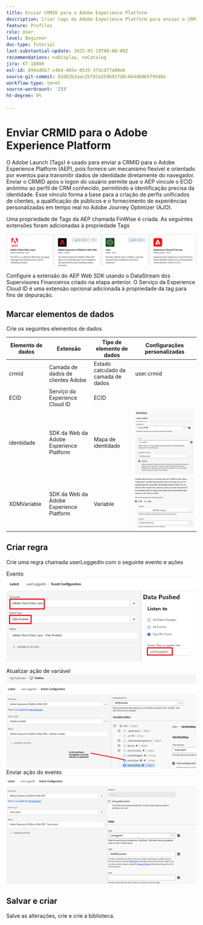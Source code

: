 ```yaml
---
title: Enviar CRMID para o Adobe Experience Platform
description: Criar tags do Adobe Experience Platform para enviar o CRMID recebido do navegador para o Adobe Experience Platform
feature: Profiles
role: User
level: Beginner
doc-type: Tutorial
last-substantial-update: 2025-05-19T00:00:00Z
recommendations: noDisplay, noCatalog
jira: KT-18089
exl-id: 894ad6b7-c4b4-465e-8535-3fdcd77e00eb
source-git-commit: 82d82b3aac2bf91e259b01fd8c6b4d6065f9640a
workflow-type: tm+mt
source-wordcount: '233'
ht-degree: 9%

---
```


# Enviar CRMID para o Adobe Experience Platform

O Adobe Launch (Tags) é usado para enviar a CRMID para o Adobe Experience Platform (AEP), pois fornece um mecanismo flexível e orientado por eventos para transmitir dados de identidade diretamente do navegador. Enviar o CRMID após o logon do usuário permite que o AEP vincule o ECID anônimo ao perfil de CRM conhecido, permitindo a identificação precisa da identidade. Esse vínculo forma a base para a criação de perfis unificados de clientes, a qualificação de públicos e o fornecimento de experiências personalizadas em tempo real no Adobe Journey Optimizer (AJO).

Uma propriedade de Tags da AEP chamada FinWise é criada. As seguintes extensões foram adicionadas à propriedade Tags

![extensões-tags](assets/tags-extensions.png)

Configure a extensão do AEP Web SDK usando o DataStream dos Supervisores Financeiros criado na etapa anterior.
O Serviço da Experience Cloud ID é uma extensão opcional adicionada à propriedade da tag para fins de depuração.

## Marcar elementos de dados

Crie os seguintes elementos de dados

| Elemento de dados | Extensão | Tipo de elemento de dados | Configurações personalizadas |
|--------------|-----------------------------------|---------------------------|----------------------------------------|
| crmid | Camada de dados de clientes Adobe | Estado calculado da camada de dados | user.crmid |
| ECID | Serviço da Experience Cloud ID | ECID |                                        |
| identidade | SDK da Web da Adobe Experience Platform | Mapa de identidade | ![imagem](assets/identity-settings.png) |
| XDMVariable | SDK da Web da Adobe Experience Platform | Variable | ![imagem](assets/xdmvariable.png) |

## Criar regra

Crie uma regra chamada userLoggedin com o seguinte evento e ações

Evento
![evento](assets/data-pushed-event.png)

Atualizar ação de variável
![variável-atualização](assets/update-variable.png)
Enviar ação do evento
![enviar-evento](assets/send-event.png)

## Salvar e criar

Salve as alterações, crie e crie a biblioteca.
